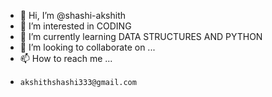 - 👋 Hi, I’m @shashi-akshith
- 👀 I’m interested in CODING
- 🌱 I’m currently learning DATA STRUCTURES AND PYTHON
- 💞️ I’m looking to collaborate on ...
- 📫 How to reach me ...
-     akshithshashi333@gmail.com



<!---
shashi-akshith/shashi-akshith is a ✨ special ✨ repository because its `README.md` (this file) appears on your GitHub profile.
You can click the Preview link to take a look at your changes.
--->
